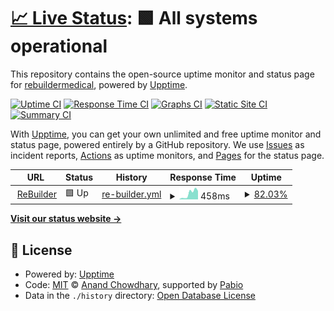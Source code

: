 # [📈 Live Status](https://rebuildermedical.github.io/rebuilder-upptime): <!--live status--> **🟩 All systems operational**

This repository contains the open-source uptime monitor and status page for [rebuildermedical](https://rebuildermedical.github.io/rebuilder-upptime), powered by [Upptime](https://github.com/upptime/upptime).

[![Uptime CI](https://github.com/rebuildermedical/rebuilder-upptime/workflows/Uptime%20CI/badge.svg)](https://github.com/rebuildermedical/rebuilder-upptime/actions?query=workflow%3A%22Uptime+CI%22)
[![Response Time CI](https://github.com/rebuildermedical/rebuilder-upptime/workflows/Response%20Time%20CI/badge.svg)](https://github.com/rebuildermedical/rebuilder-upptime/actions?query=workflow%3A%22Response+Time+CI%22)
[![Graphs CI](https://github.com/rebuildermedical/rebuilder-upptime/workflows/Graphs%20CI/badge.svg)](https://github.com/rebuildermedical/rebuilder-upptime/actions?query=workflow%3A%22Graphs+CI%22)
[![Static Site CI](https://github.com/rebuildermedical/rebuilder-upptime/workflows/Static%20Site%20CI/badge.svg)](https://github.com/rebuildermedical/rebuilder-upptime/actions?query=workflow%3A%22Static+Site+CI%22)
[![Summary CI](https://github.com/rebuildermedical/rebuilder-upptime/workflows/Summary%20CI/badge.svg)](https://github.com/rebuildermedical/rebuilder-upptime/actions?query=workflow%3A%22Summary+CI%22)

With [Upptime](https://upptime.js.org), you can get your own unlimited and free uptime monitor and status page, powered entirely by a GitHub repository. We use [Issues](https://github.com/rebuildermedical/rebuilder-upptime/issues) as incident reports, [Actions](https://github.com/rebuildermedical/rebuilder-upptime/actions) as uptime monitors, and [Pages](https://rebuildermedical.github.io/rebuilder-upptime) for the status page.

<!--start: status pages-->
<!-- This summary is generated by Upptime (https://github.com/upptime/upptime) -->
<!-- Do not edit this manually, your changes will be overwritten -->
<!-- prettier-ignore -->
| URL | Status | History | Response Time | Uptime |
| --- | ------ | ------- | ------------- | ------ |
| <img alt="" src="https://icons.duckduckgo.com/ip3/www.rebuildermedical.com.ico" height="13"> [ReBuilder](https://www.rebuildermedical.com) | 🟩 Up | [re-builder.yml](https://github.com/rebuildermedical/rebuilder-upptime/commits/HEAD/history/re-builder.yml) | <details><summary><img alt="Response time graph" src="./graphs/re-builder/response-time-week.png" height="20"> 458ms</summary><br><a href="https://rebuildermedical.github.io/rebuilder-upptime/history/re-builder"><img alt="Response time 458" src="https://img.shields.io/endpoint?url=https%3A%2F%2Fraw.githubusercontent.com%2Frebuildermedical%2Frebuilder-upptime%2FHEAD%2Fapi%2Fre-builder%2Fresponse-time.json"></a><br><a href="https://rebuildermedical.github.io/rebuilder-upptime/history/re-builder"><img alt="24-hour response time 783" src="https://img.shields.io/endpoint?url=https%3A%2F%2Fraw.githubusercontent.com%2Frebuildermedical%2Frebuilder-upptime%2FHEAD%2Fapi%2Fre-builder%2Fresponse-time-day.json"></a><br><a href="https://rebuildermedical.github.io/rebuilder-upptime/history/re-builder"><img alt="7-day response time 458" src="https://img.shields.io/endpoint?url=https%3A%2F%2Fraw.githubusercontent.com%2Frebuildermedical%2Frebuilder-upptime%2FHEAD%2Fapi%2Fre-builder%2Fresponse-time-week.json"></a><br><a href="https://rebuildermedical.github.io/rebuilder-upptime/history/re-builder"><img alt="30-day response time 458" src="https://img.shields.io/endpoint?url=https%3A%2F%2Fraw.githubusercontent.com%2Frebuildermedical%2Frebuilder-upptime%2FHEAD%2Fapi%2Fre-builder%2Fresponse-time-month.json"></a><br><a href="https://rebuildermedical.github.io/rebuilder-upptime/history/re-builder"><img alt="1-year response time 458" src="https://img.shields.io/endpoint?url=https%3A%2F%2Fraw.githubusercontent.com%2Frebuildermedical%2Frebuilder-upptime%2FHEAD%2Fapi%2Fre-builder%2Fresponse-time-year.json"></a></details> | <details><summary><a href="https://rebuildermedical.github.io/rebuilder-upptime/history/re-builder">82.03%</a></summary><a href="https://rebuildermedical.github.io/rebuilder-upptime/history/re-builder"><img alt="All-time uptime 82.03%" src="https://img.shields.io/endpoint?url=https%3A%2F%2Fraw.githubusercontent.com%2Frebuildermedical%2Frebuilder-upptime%2FHEAD%2Fapi%2Fre-builder%2Fuptime.json"></a><br><a href="https://rebuildermedical.github.io/rebuilder-upptime/history/re-builder"><img alt="24-hour uptime 100.00%" src="https://img.shields.io/endpoint?url=https%3A%2F%2Fraw.githubusercontent.com%2Frebuildermedical%2Frebuilder-upptime%2FHEAD%2Fapi%2Fre-builder%2Fuptime-day.json"></a><br><a href="https://rebuildermedical.github.io/rebuilder-upptime/history/re-builder"><img alt="7-day uptime 82.03%" src="https://img.shields.io/endpoint?url=https%3A%2F%2Fraw.githubusercontent.com%2Frebuildermedical%2Frebuilder-upptime%2FHEAD%2Fapi%2Fre-builder%2Fuptime-week.json"></a><br><a href="https://rebuildermedical.github.io/rebuilder-upptime/history/re-builder"><img alt="30-day uptime 82.03%" src="https://img.shields.io/endpoint?url=https%3A%2F%2Fraw.githubusercontent.com%2Frebuildermedical%2Frebuilder-upptime%2FHEAD%2Fapi%2Fre-builder%2Fuptime-month.json"></a><br><a href="https://rebuildermedical.github.io/rebuilder-upptime/history/re-builder"><img alt="1-year uptime 82.03%" src="https://img.shields.io/endpoint?url=https%3A%2F%2Fraw.githubusercontent.com%2Frebuildermedical%2Frebuilder-upptime%2FHEAD%2Fapi%2Fre-builder%2Fuptime-year.json"></a></details>

<!--end: status pages-->

[**Visit our status website →**](https://rebuildermedical.github.io/rebuilder-upptime)

## 📄 License

- Powered by: [Upptime](https://github.com/upptime/upptime)
- Code: [MIT](./LICENSE) © [Anand Chowdhary](https://anandchowdhary.com), supported by [Pabio](https://pabio.com)
- Data in the `./history` directory: [Open Database License](https://opendatacommons.org/licenses/odbl/1-0/)
